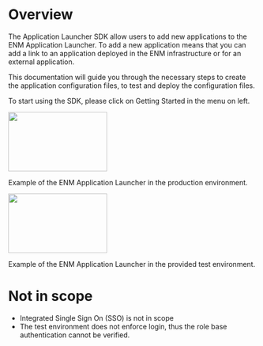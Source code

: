 # Overview

The Application Launcher SDK allow users to add new applications to the ENM Application Launcher.
To add a new application means that you can add a link to an application deployed in the ENM infrastructure or for
an external application.

This documentation will guide you through the necessary steps to create the application configuration files, 
to test and deploy the configuration files. 

To start using the SDK, please click on Getting Started in the menu on left.

<a href="images/enm_app_launcher_wsample.png" target="_new"><img src="images/enm_app_launcher_wsample.png" width="200" height="120"/></a>

Example of the ENM Application Launcher in the production environment.

<a href="images/app-sdk-laucher2.png" target="_new"><img src="images/enm_app_launcher_wsample.png" width="200" height="120"/></a>

Example of the ENM Application Launcher in the provided test environment.

# Not in scope

* Integrated Single Sign On (SSO) is not in scope
* The test environment does not enforce login, thus the role base authentication cannot be verified.
